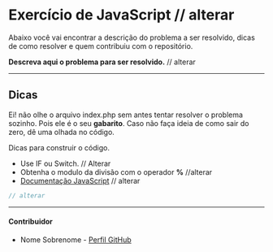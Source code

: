 # Exercício de JavaScript // alterar

Abaixo você vai encontrar a descrição do problema a ser resolvido, dicas de como resolver e quem contribuiu com o repositório.

**Descreva aqui o problema para ser resolvido.** // alterar

* * *
## Dicas

Ei! não olhe o arquivo index.php sem antes tentar resolver o problema sozinho. Pois ele é o seu **gabarito**. Caso não faça ideia de como sair do zero, dê uma olhada no código.

Dicas para construir o código.
* Use IF ou Switch. // Alterar
* Obtenha o modulo da divisão com o operador **%** //alterar
* [Documentação JavaScript][doc-js] // alterar

```javascript
// alterar
```

* * *
#### Contribuidor
* Nome Sobrenome - [Perfil GitHub][perfil]

[doc-js]: https://developer.mozilla.org/pt-BR/docs/Web/JavaScript
[perfil]: https://github.com/username